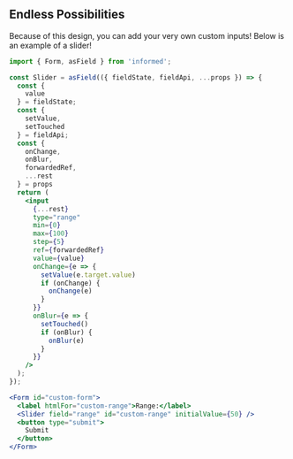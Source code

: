 ## Endless Possibilities

Because of this design, you can add your very own custom inputs! Below is an example of a slider!

<!-- STORY -->

```jsx
import { Form, asField } from 'informed';

const Slider = asField(({ fieldState, fieldApi, ...props }) => {
  const {
    value
  } = fieldState;
  const {
    setValue,
    setTouched
  } = fieldApi;
  const {
    onChange,
    onBlur,
    forwardedRef,
    ...rest
  } = props
  return (
    <input
      {...rest}
      type="range"
      min={0}
      max={100}
      step={5}
      ref={forwardedRef}
      value={value}
      onChange={e => {
        setValue(e.target.value)
        if (onChange) {
          onChange(e)
        }
      }}
      onBlur={e => {
        setTouched()
        if (onBlur) {
          onBlur(e)
        }
      }}
    />
  );
});

<Form id="custom-form">
  <label htmlFor="custom-range">Range:</label>
  <Slider field="range" id="custom-range" initialValue={50} />
  <button type="submit">
    Submit
  </button>
</Form>
```
